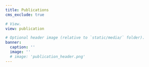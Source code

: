 ```yaml
---
title: Publications
cms_exclude: true

# View.
view: publication

# Optional header image (relative to `static/media/` folder).
banner:
  caption: ''
  image: ''
  # image: 'publication_header.png'
---
```

